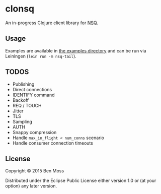 # clonsq

An in-progress Clojure client library for [NSQ](http://nsq.io/).

## Usage

Examples are available in [the examples directory](/examples) and
can be run via Leiningen (`lein run -m nsq-tail`).

## TODOS

- Publishing
- Direct connections
- IDENTIFY command
- Backoff
- REQ / TOUCH
- Jitter
- TLS
- Sampling
- AUTH
- Snappy compression
- Handle `max_in_flight < num_conns` scenario
- Handle consumer connection timeouts

## License

Copyright © 2015 Ben Moss

Distributed under the Eclipse Public License either version 1.0 or (at
your option) any later version.
